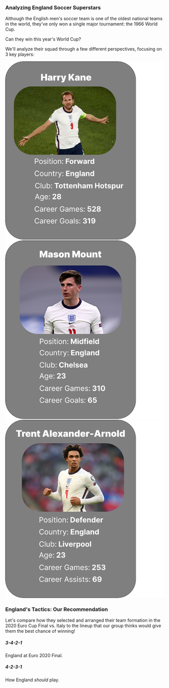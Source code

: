 <script src="js/test.js"></script>
<body>
	<div class = "full-width-parent" id="light-blue">
		<div class="container" id = "title-container">
			<div class="row">
				<h3>Analyzing England Soccer Superstars</h3>
			</div>
		</div>
		<div class="container" id = "intro-container">
			<div class = "row">
				<p>Although the English men's soccer team is one of the oldest national teams in the world, they’ve only won a single major tournament: the 1966 World Cup.</p>
				<p>Can they win this year's World Cup?</p>
				<p>We'll analyze their squad through a few different perspectives, focusing on 3 key players:</p>
			</div>
		</div>
	</div>
	<div class="container" id = "card-container">
		<div class = "row">
			<div class="col" id ="kane-card">
				<img src="extra/kane_playing_card.png" alt="Harry Kane playing card">
			</div>
			<div class="col" id ="mount-card">
				<img src="extra/mount_playing_card.png" alt="Mason Mount playing card">
			</div>
			<div class="col" id ="trent-card">
				<img src="extra/trent_playing_card.png" alt="Trent Alexander-Arnold playing card">
			</div>
		</div>
	</div>
	<!-- >
	Example of using an event handler and linking to a external js func.
	<div class="container" id = "button-test">
		<p class="button-able">Test Text Here</p>
		<button onclick="changeColor()">Test Button Here</button>
	</div>
	-->
	<div class="mt-2 container" id = "title-frame-for-d3">
		<div class = "row">
			<h3>England's Tactics: Our Recommendation</h3>
		</div>
	</div>
	<div class="container" id = "frame-the-d3-container">
		<div class = "row">
			<p>Let's compare how they selected and arranged their team formation in the 2020 Euro Cup Final vs. Italy to the lineup that our group thinks would give them the best chance of winning!</p>
		</div>
	</div>
	<div class="container" id = "image-container">
		<div class="row">
			<div class="col">
				<h5>3-4-2-1</h5>
				<p>England at Euro 2020 Final.</p>
			</div>
			<div class="col">
				<h5>4-2-3-1</h5>
				<p>How England <i>should</i> play.</p>
			</div>
		</div>	
	</div>
</body>
